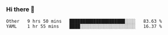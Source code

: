 ### Hi there 👋

<!--
**yeya24/yeya24** is a ✨ _special_ ✨ repository because its `README.md` (this file) appears on your GitHub profile.

Here are some ideas to get you started:

- 🔭 I’m currently working on ...
- 🌱 I’m currently learning ...
- 👯 I’m looking to collaborate on ...
- 🤔 I’m looking for help with ...
- 💬 Ask me about ...
- 📫 How to reach me: ...
- 😄 Pronouns: ...
- ⚡ Fun fact: ...
-->

<!--START_SECTION:waka-->
```text
Other   9 hrs 50 mins   █████████████████████░░░░   83.63 % 
YAML    1 hr 55 mins    ████░░░░░░░░░░░░░░░░░░░░░   16.37 % 
```
<!--END_SECTION:waka-->

